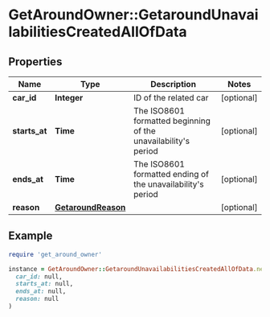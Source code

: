 # GetAroundOwner::GetaroundUnavailabilitiesCreatedAllOfData

## Properties

| Name | Type | Description | Notes |
| ---- | ---- | ----------- | ----- |
| **car_id** | **Integer** | ID of the related car | [optional] |
| **starts_at** | **Time** | The ISO8601 formatted beginning of the unavailability&#39;s period | [optional] |
| **ends_at** | **Time** | The ISO8601 formatted ending of the unavailability&#39;s period | [optional] |
| **reason** | [**GetaroundReason**](GetaroundReason.md) |  | [optional] |

## Example

```ruby
require 'get_around_owner'

instance = GetAroundOwner::GetaroundUnavailabilitiesCreatedAllOfData.new(
  car_id: null,
  starts_at: null,
  ends_at: null,
  reason: null
)
```

